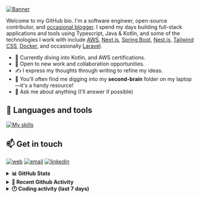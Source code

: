 [![Banner](https://raw.githubusercontent.com/wilfriedago/wilfriedago/main/assets/1.png)][website]

Welcome to my GitHub bio. I'm a software engineer, open-source contributor, and [occasional blogger][blog]. I spend my days building full-stack applications and tools using Typescript, Java & Kotlin, and some of the technologies I work with include [AWS](https://aws.amazon.com/fr/), [Next.js](https://nextjs.org/), [Spring Boot](https://spring.io/projects/spring-boot), [Nest.js](https://nestjs.com/), [Tailwind CSS](https://github.com/tailwindlabs/tailwindcss), [Docker](https://www.docker.com/), and occasionally [Laravel](https://laravel.com/).

- 🔭 Currently diving into Kotlin, and AWS certifications.
- 👯 Open to new work and collaboration opportunities.
- ✍️ I express my thoughts through writing to refine my ideas.
- 🧠 You'll often find me digging into my **second-brain** folder on my laptop—it's a handy resource!
- 💬 Ask me about anything (I'll answer if possible)

## 🎨 Languages and tools

[![My skills](https://skillicons.dev/icons?i=typescript,js,nodejs,nest,java,kotlin,spring,python,fastapi,django,aws,docker,vscode,idea,tailwind&perline=15)](https://wilfriedago.dev/about#skills)

## 📫 Get in touch
[![web](https://img.shields.io/badge/WEBSITE-12100E?logo=google-earth&color=282A36)][website]
[![email](https://img.shields.io/badge/MAIL-12100E?logo=mailgun&color=282A36)][mail]
[![linkedin](https://img.shields.io/badge/LINKEDIN-12100E?logo=linkedin&color=282A36)][linkedin]


<details>
  <summary><b>📊 GitHub Stats</b></summary>
	<br/>
	<p align="left">
		<img width="49.5%" src="https://github-readme-stats.vercel.app/api?username=wilfriedago&show_icons=true&count_private=true&title_color=10b981&icon_color=10b981&theme=react&hide_border=true" />
		<img width="49.5%" src="https://streak-stats.demolab.com/?user=wilfriedago&hide_border=true&theme=react&ring=10b981&fire=fff&currStreakNum=fff&sideLabels=10b981&currStreakLabel=10b981&sideNums=fff" />
	</p>
</details>

<details>
  <summary><b>📅 Recent Github Activity</b></summary>
	<br>

<!--RECENT_ACTIVITY:last_update-->
Last Updated: Saturday, June 28th, 2025, 4:20:17 AM
<!--RECENT_ACTIVITY:last_update_end-->

<!--RECENT_ACTIVITY:start-->
1. ⭐ Starred [sindresorhus/ky](https://github.com/sindresorhus/ky)<br>
2. ⭐ Starred [opencode-ai/opencode](https://github.com/opencode-ai/opencode)<br>
3. ⭐ Starred [google-gemini/gemini-cli](https://github.com/google-gemini/gemini-cli)<br>
4. ⬆️ Pushed 2 commit(s) to [wilfriedago/dotfiles](https://github.com/wilfriedago/dotfiles)<br>
5. ⬆️ Pushed 1 commit(s) to [wilfriedago/dotfiles](https://github.com/wilfriedago/dotfiles)<br>
<!--RECENT_ACTIVITY:end-->
</details>

<details>
  <summary><b>🕐 Coding activity (last 7 days)</b></summary>
	<br>

<!--START_SECTION:waka-->

```python
Total Time: 23 hrs 32 mins

Java              16 hrs 45 mins  █████████████████▓░░░░░░░   71.10 %
XML               2 hrs 9 mins    ██▒░░░░░░░░░░░░░░░░░░░░░░   09.14 %
TypeScript        51 mins         █░░░░░░░░░░░░░░░░░░░░░░░░   03.67 %
Java Properties   27 mins         ▒░░░░░░░░░░░░░░░░░░░░░░░░   01.92 %
Docker            26 mins         ▒░░░░░░░░░░░░░░░░░░░░░░░░   01.84 %
Groovy            25 mins         ▒░░░░░░░░░░░░░░░░░░░░░░░░   01.79 %
Gradle            19 mins         ▒░░░░░░░░░░░░░░░░░░░░░░░░   01.40 %
JavaScript        14 mins         ▒░░░░░░░░░░░░░░░░░░░░░░░░   01.01 %
```

<!--END_SECTION:waka-->
</details>

[website]: https://wilfriedago.dev
[linkedin]: https://linkedin.com/in/wilfriedago
[blog]: https://wilfriedago.dev/blog
[mail]: mailto:me@wilfriedago.dev
